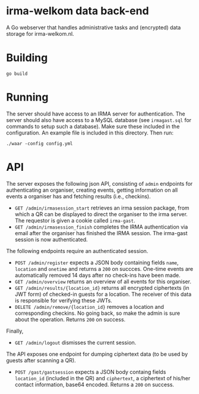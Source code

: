 irma-welkom data back-end
==========================

A Go webserver that handles administrative tasks and (encrypted) data storage for irma-welkom.nl.


Building
========

``` 
go build
```

Running
=======

The server should have access to an IRMA server for authentication. The server should also have
access to a MySQL database (see `irmagast.sql` for commands to setup such a database).
Make sure these included in the configuration. An example file is included in this directory.
Then run:

```
./waar -config config.yml
```

API
===

The server exposes the following json API, consisting of `admin` endpoints for
authenticating an organiser, creating events, getting information on all events a organiser has
and fetching results (i.e., checkins). 


- `GET /admin/irmasession_start` retrieves an irma session package, from which a QR can be displayed to direct the organiser to the irma server. The requestor is given a cookie called `irma-gast`.
- `GET /admin/irmasession_finish` completes the IRMA authentication via email after the organiser has finished the IRMA session. The irma-gast session is now authenticated.

The following endpoints require an authenticated session.
- `POST /admin/register` expects a JSON body containing fields `name`, `location` and `onetime` and returns a `200` on succces. One-time events are automatically removed 14 days after no check-ins have been made.
- `GET /admin/overview` returns an overview of all events for this organiser.
- `GET /admin/results/{location_id}` returns all encrypted ciphertexts (in JWT form) of checked-in guests for a location. The receiver of this data is responsible for verifying these JWTs.
- `DELETE /admin/remove/{location_id}` removes a location and corresponding checkins. No going back, so make the admin is sure about the operation. Returns `200` on success.

Finally, 
- `GET /admin/logout` dismisses the current session.

The API exposes one endpoint for dumping ciphertext data (to be used by guests after scanning a QR).
- `POST /gast/gastsession` expects a JSON body containg fields `location_id` (included in the QR) and `ciphertext`,
a ciphertext of his/her contact information, base64 encoded. Returns a `200` on success.
